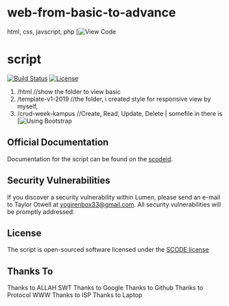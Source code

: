 # web-from-basic-to-advance

html, css, javscript, php [![View Code](https://github.com/yogithesymbian/web-from-basic-to-advance?files=1)

# script

[![Build Status](https://travis-ci.org/laravel/lumen-framework.svg)](https://github.com/yogithesymbian/web-from-basic-to-advance)
[![License](https://poser.pugx.org/laravel/lumen-framework/license.svg)](https://github.com/yogithesymbian/web-from-basic-to-advance)

1. /html //show the folder to view basic
2. /template-v1-2019 //the folder, i created style for responsive view by myself,
3. /crud-week-kampus //Create, Read, Update, Delete | somefile in there is [![Using Bootstrap](https://getbootstrap.com/)

## Official Documentation

Documentation for the script can be found on the [scodeid](#).

## Security Vulnerabilities

If you discover a security vulnerability within Lumen, please send an e-mail to Taylor Otwell at yogirenbox33@gmail.com. All security vulnerabilities will be promptly addressed.

## License

The script is open-sourced software licensed under the [SCODE license](http://opensource.org/#)

## Thanks To
Thanks to ALLAH SWT
Thanks to Google
Thanks to Github
Thanks to Protocol WWW
Thanks to ISP
Thanks to Laptop
